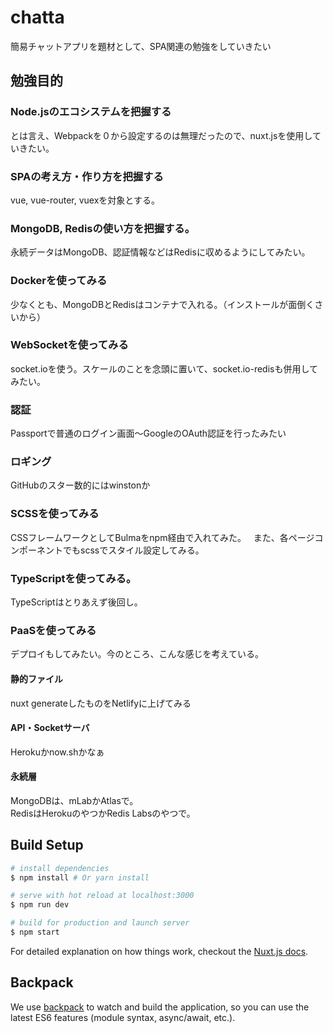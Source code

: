 # chatta

簡易チャットアプリを題材として、SPA関連の勉強をしていきたい

## 勉強目的

### Node.jsのエコシステムを把握する  
とは言え、Webpackを０から設定するのは無理だったので、nuxt.jsを使用していきたい。

### SPAの考え方・作り方を把握する
vue, vue-router, vuexを対象とする。

### MongoDB, Redisの使い方を把握する。
永続データはMongoDB、認証情報などはRedisに収めるようにしてみたい。

### Dockerを使ってみる
少なくとも、MongoDBとRedisはコンテナで入れる。（インストールが面倒くさいから）

### WebSocketを使ってみる
socket.ioを使う。スケールのことを念頭に置いて、socket.io-redisも併用してみたい。

### 認証
Passportで普通のログイン画面〜GoogleのOAuth認証を行ったみたい

### ロギング
GitHubのスター数的にはwinstonか

### SCSSを使ってみる
CSSフレームワークとしてBulmaをnpm経由で入れてみた。  
また、各ページコンポーネントでもscssでスタイル設定してみる。  

### TypeScriptを使ってみる。
TypeScriptはとりあえず後回し。

### PaaSを使ってみる
デプロイもしてみたい。今のところ、こんな感じを考えている。

#### 静的ファイル
nuxt generateしたものをNetlifyに上げてみる
#### API・Socketサーバ
Herokuかnow.shかなぁ
#### 永続層
MongoDBは、mLabかAtlasで。  
RedisはHerokuのやつかRedis Labsのやつで。

## Build Setup

``` bash
# install dependencies
$ npm install # Or yarn install

# serve with hot reload at localhost:3000
$ npm run dev

# build for production and launch server
$ npm start
```

For detailed explanation on how things work, checkout the [Nuxt.js docs](https://github.com/nuxt/nuxt.js).

## Backpack

We use [backpack](https://github.com/palmerhq/backpack) to watch and build the application, so you can use the latest ES6 features (module syntax, async/await, etc.).
